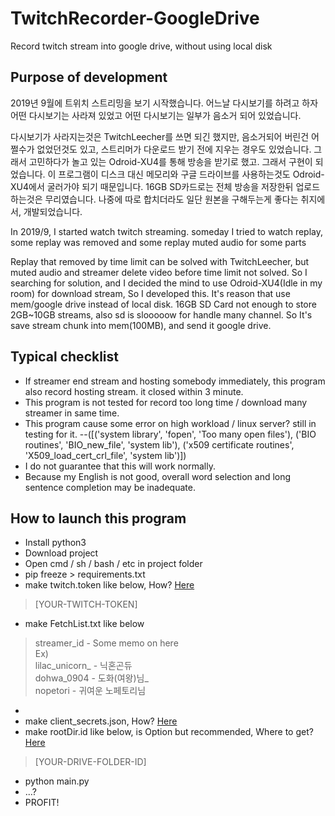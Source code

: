 # TwitchRecorder-GoogleDrive
Record twitch stream into google drive, without using local disk

## Purpose of development
2019년 9월에 트위치 스트리밍을 보기 시작했습니다.
어느날 다시보기를 하려고 하자 어떤 다시보기는 사라져 있었고
어떤 다시보기는 일부가 음소거 되어 있었습니다.

다시보기가 사라지는것은 TwitchLeecher를 쓰면 되긴 했지만, 음소거되어 버린건 어쩔수가 없었던것도 있고, 스트리머가 다운로드 받기 전에 지우는 경우도 있었습니다.
그래서 고민하다가 놀고 있는 Odroid-XU4를 통해 방송을 받기로 했고. 그래서 구현이 되었습니다.
이 프로그램이 디스크 대신 메모리와 구글 드라이브를 사용하는것도 Odroid-XU4에서 굴러가야 되기 때문입니다. 16GB SD카드로는 전체 방송을 저장한뒤 업로드 하는것은 무리였습니다. 나중에 따로 합치더라도 일단 원본을 구해두는게 좋다는 취지에서, 개발되었습니다.

In 2019/9, I started watch twitch streaming.
someday I tried to watch replay, some replay was removed
and some replay muted audio for some parts

Replay that removed by time limit can be solved with TwitchLeecher, but muted audio and streamer delete video before time limit not solved.
So I searching for solution, and I decided the mind to use Odroid-XU4(Idle in my room) for download stream, So I developed this.
It's reason that use mem/google drive instead of local disk. 16GB SD Card not enough to store 2GB~10GB streams, also sd is slooooow for handle many channel.
So It's save stream chunk into mem(100MB), and send it google drive.

## Typical checklist
- If streamer end stream and hosting somebody immediately, this program also record hosting stream. it closed within 3 minute.
- This program is not tested for record too long time / download many streamer in same time.
- This program cause some error on high workload / linux server? still in testing for it.
--([('system library', 'fopen', 'Too many open files'), ('BIO routines', 'BIO_new_file', 'system lib'), ('x509 certificate routines', 'X509_load_cert_crl_file', 'system lib')])
- I do not guarantee that this will work normally.
-   Because my English is not good, overall word selection and long sentence completion may be inadequate.
## How to launch this program

 - Install python3
 - Download project
 - Open cmd / sh / bash / etc in project folder
 - pip freeze > requirements.txt
 - make twitch.token like below, How? [Here](https://dev.twitch.tv/docs/authentication/)

> [YOUR-TWITCH-TOKEN]

 - make FetchList.txt like below

> streamer_id - Some memo on here
> <br>Ex)
> <br>lilac_unicorn_ - 닉혼곤듀
> <br>dohwa_0904 - 도화(여왕)님_
> <br>nopetori - 귀여운 노페토리님
 -
 - make client_secrets.json, How? [Here](https://pythonhosted.org/PyDrive/quickstart.html#authentication)
 - make rootDir.id like below, is Option but recommended, Where to get? [Here](https://ploi.io/documentation/mysql/where-do-i-get-google-drive-folder-id)
 >
> [YOUR-DRIVE-FOLDER-ID]
 - python main.py
 - ...?
 - PROFIT!
